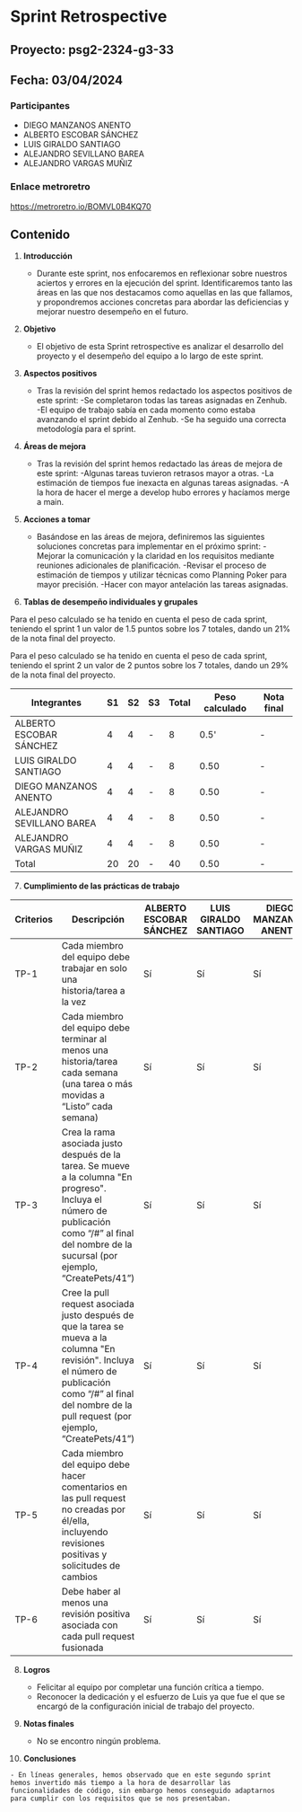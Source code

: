 # Sprint Retrospective 

## Proyecto: psg2-2324-g3-33

## Fecha: 03/04/2024

### Participantes
- DIEGO MANZANOS ANENTO
- ALBERTO ESCOBAR SÁNCHEZ
- LUIS GIRALDO SANTIAGO
- ALEJANDRO SEVILLANO BAREA
- ALEJANDRO VARGAS MUÑIZ

### Enlace metroretro

https://metroretro.io/BOMVL0B4KQ70

## Contenido

1. **Introducción**
   - Durante este sprint, nos enfocaremos en reflexionar sobre nuestros aciertos y errores en la ejecución del sprint. Identificaremos tanto las áreas en las que nos destacamos como aquellas en las que fallamos, y propondremos acciones concretas para abordar las deficiencias y mejorar nuestro desempeño en el futuro.

2. **Objetivo**
   - El objetivo de esta Sprint retrospective es analizar el desarrollo del proyecto y el desempeño del equipo a lo largo de este sprint.
   
3. **Aspectos positivos**
    - Tras la revisión del sprint hemos redactado los aspectos positivos de este sprint:
    -Se completaron todas las tareas asignadas en Zenhub.
    -El equipo de trabajo sabía en cada momento como estaba avanzando el sprint debido al Zenhub.
    -Se ha seguido una correcta metodología para el sprint.

4. **Áreas de mejora**
    - Tras la revisión del sprint hemos redactado las áreas de mejora de este sprint:
    -Algunas tareas tuvieron retrasos mayor a otras.
    -La estimación de tiempos fue inexacta en algunas tareas asignadas.
    -A la hora de hacer el merge a develop hubo errores y hacíamos merge a main.

5. **Acciones a tomar**
    - Basándose en las áreas de mejora, definiremos las siguientes soluciones concretas para implementar en el próximo sprint:
    -Mejorar la comunicación y la claridad en los requisitos mediante reuniones adicionales de planificación.
    -Revisar el proceso de estimación de tiempos y utilizar técnicas como Planning Poker para mayor precisión.
    -Hacer con mayor antelación las tareas asignadas.

6. **Tablas de desempeño individuales y grupales** 

Para el peso calculado se ha tenido en cuenta el peso de cada sprint, teniendo el sprint 1 un valor de 1.5 puntos sobre los 7 totales, dando un 21% de la nota final del proyecto.

Para el peso calculado se ha tenido en cuenta el peso de cada sprint, teniendo el sprint 2 un valor de 2 puntos sobre los 7 totales, dando un 29% de la nota final del proyecto.


| Integrantes |     S1      |       S2    |       S3    |   Total   | Peso calculado | Nota final |
|-------------|-------------|-------------|-------------|-----------|----------------|------------|
|ALBERTO ESCOBAR SÁNCHEZ|  4  |  4  |  -  |  8  |  0.5'  |  -  |
|LUIS GIRALDO SANTIAGO|  4  |  4  |  -  |  8  |  0.50  |  -  |
|DIEGO MANZANOS ANENTO|  4  |  4  |  -  |  8  |  0.50  |  -  |
|ALEJANDRO SEVILLANO BAREA|  4  |  4  |  -  |  8  |  0.50  |  -  |
|ALEJANDRO VARGAS MUÑIZ|  4  |  4  |  -  |  8  |  0.50  |  -  |
|Total|  20   |  20  |  -  |  40  |  0.50  |  -  |

7. **Cumplimiento de las prácticas de trabajo**

| Criterios | Descripción | ALBERTO ESCOBAR SÁNCHEZ | LUIS GIRALDO SANTIAGO | DIEGO MANZANOS ANENTO | ALEJANDRO SEVILLANO BAREA | ALEJANDRO VARGAS MUÑIZ |
|-----------|-------------|------------------------|-----------------------|-------------------|------------------------|----------------------|
| TP-1      | Cada miembro del equipo debe trabajar en solo una historia/tarea a la vez | Sí | Sí | Sí | Sí | Sí |
| TP-2      | Cada miembro del equipo debe terminar al menos una historia/tarea cada semana (una tarea o más movidas a “Listo” cada semana) | Sí | Sí | Sí | Sí | Sí |
| TP-3      | Crea la rama asociada justo después de la tarea. Se mueve a la columna "En progreso". Incluya el número de publicación como “/#” al final del nombre de la sucursal (por ejemplo, “CreatePets/41”) | Sí | Sí | Sí | Sí | Sí |
| TP-4      | Cree la pull request asociada justo después de que la tarea se mueva a la columna "En revisión". Incluya el número de publicación como “/#” al final del nombre de la pull request (por ejemplo, “CreatePets/41”) | Sí | Sí | Sí | Sí | Sí |
| TP-5      | Cada miembro del equipo debe hacer comentarios en las pull request no creadas por él/ella, incluyendo revisiones positivas y solicitudes de cambios | Sí | Sí | Sí | Sí | Sí |
| TP-6      | Debe haber al menos una revisión positiva asociada con cada pull request fusionada | Sí | Sí | Sí | Sí | Sí |

8. **Logros**

    - Felicitar al equipo por completar una función crítica a tiempo.
    - Reconocer la dedicación y el esfuerzo de Luis ya que fue el que se encargó de la configuración inicial de trabajo del proyecto.

9. **Notas finales**
    - No se encontro ningún problema.

10.  **Conclusiones**

    - En líneas generales, hemos observado que en este segundo sprint hemos invertido más tiempo a la hora de desarrollar las funcionalidades de código, sin embargo hemos conseguido adaptarnos para cumplir con los requisitos que se nos presentaban.